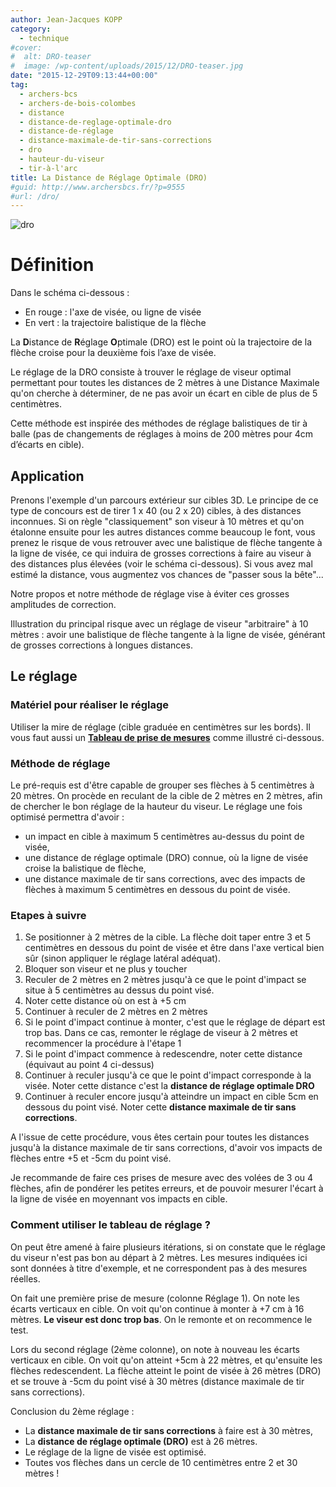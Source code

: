 ```yaml
---
author: Jean-Jacques KOPP
category:
  - technique
#cover:
#  alt: DRO-teaser
#  image: /wp-content/uploads/2015/12/DRO-teaser.jpg
date: "2015-12-29T09:13:44+00:00"
tag:
  - archers-bcs
  - archers-de-bois-colombes
  - distance
  - distance-de-reglage-optimale-dro
  - distance-de-réglage
  - distance-maximale-de-tir-sans-corrections
  - dro
  - hauteur-du-viseur
  - tir-à-l'arc
title: La Distance de Réglage Optimale (DRO)
#guid: http://www.archersbcs.fr/?p=9555
#url: /dro/
---
```

![dro](/images/reglages/DRO-teaser.jpg)

# Définition
Dans le schéma ci-dessous :
- En rouge : l'axe de visée, ou ligne de visée
- En vert : la trajectoire balistique de la flèche

La **D**istance de **R**églage **O**ptimale (DRO) est le point où la trajectoire de la flèche croise pour la deuxième fois l’axe de visée.

Le réglage de la DRO consiste à trouver le réglage de viseur optimal permettant pour toutes les distances de 2 mètres à une Distance Maximale qu'on cherche à déterminer, de ne pas avoir un écart en cible de plus de 5 centimètres.

Cette méthode est inspirée des méthodes de réglage balistiques de tir à balle (pas de changements de réglages à moins de 200 mètres pour 4cm d’écarts en cible).

## Application
Prenons l'exemple d'un parcours extérieur sur cibles 3D. Le principe de ce type de concours est de tirer 1 x 40 (ou 2 x 20) cibles, à des distances inconnues. Si on règle "classiquement" son viseur à 10 mètres et qu'on étalonne ensuite pour les autres distances comme beaucoup le font, vous prenez le risque de vous retrouver avec une balistique de flèche tangente à la ligne de visée, ce qui induira de grosses corrections à faire au viseur à des distances plus élevées (voir le schéma ci-dessous). Si vous avez mal estimé la distance, vous augmentez vos chances de "passer sous la bête"...

Notre propos et notre méthode de réglage vise à éviter ces grosses amplitudes de correction.

Illustration du principal risque avec un réglage de viseur "arbitraire" à 10 mètres : avoir une balistique de flèche tangente à la ligne de visée, générant de grosses corrections à longues distances.

## Le réglage
### Matériel pour réaliser le réglage
Utiliser la mire de réglage (cible graduée en centimètres sur les bords). Il vous faut aussi un **[Tableau de prise de mesures](/images/reglages/DRO-Prise-de-mesures.pdf)** comme illustré ci-dessous.

### Méthode de réglage
Le pré-requis est d'être capable de grouper ses flèches à 5 centimètres à 20 mètres. On procède en reculant de la cible de 2 mètres en 2 mètres, afin de chercher le bon réglage de la hauteur du viseur. Le réglage une fois optimisé permettra d'avoir :

- un impact en cible à maximum 5 centimètres au-dessus du point de visée,
- une distance de réglage optimale (DRO) connue, où la ligne de visée croise la balistique de flèche,
- une distance maximale de tir sans corrections, avec des impacts de flèches à maximum 5 centimètres en dessous du point de visée.

### Etapes à suivre
1. Se positionner à 2 mètres de la cible. La flèche doit taper entre 3 et 5 centimètres en dessous du point de visée et être dans l'axe vertical bien sûr (sinon appliquer le réglage latéral adéquat).
1. Bloquer son viseur et ne plus y toucher
1. Reculer de 2 mètres en 2 mètres jusqu'à ce que le point d'impact se situe à 5 centimètres au dessus du point visé.
1. Noter cette distance où on est à +5 cm
1. Continuer à reculer de 2 mètres en 2 mètres
1. Si le point d'impact continue à monter, c'est que le réglage de départ est trop bas. Dans ce cas, remonter le réglage de viseur à 2 mètres et recommencer la procédure à l'étape 1
1. Si le point d'impact commence à redescendre, noter cette distance (équivaut au point 4 ci-dessus)
1. Continuer à reculer jusqu'à ce que le point d'impact corresponde à la visée. Noter cette distance c'est la **distance de réglage optimale DRO**
1. Continuer à reculer encore jusqu'à atteindre un impact en cible 5cm en dessous du point visé. Noter cette **distance maximale de tir sans corrections**.

A l'issue de cette procédure, vous êtes certain pour toutes les distances jusqu'à la distance maximale de tir sans corrections, d'avoir vos impacts de flèches entre +5 et -5cm du point visé.

Je recommande de faire ces prises de mesure avec des volées de 3 ou 4 flèches, afin de pondérer les petites erreurs, et de pouvoir mesurer l'écart à la ligne de visée en moyennant vos impacts en cible.

### Comment utiliser le tableau de réglage ?
On peut être amené à faire plusieurs itérations, si on constate que le réglage du viseur n'est pas bon au départ à 2 mètres. Les mesures indiquées ici sont données à titre d'exemple, et ne correspondent pas à des mesures réelles.

On fait une première prise de mesure (colonne Réglage 1). On note les écarts verticaux en cible. On voit qu'on continue à monter à +7 cm à 16 mètres. **Le viseur est donc trop bas**. On le remonte et on recommence le test.

Lors du second réglage (2ème colonne), on note à nouveau les écarts verticaux en cible. On voit qu'on atteint +5cm à 22 mètres, et qu'ensuite les flèches redescendent. La flèche atteint le point de visée à 26 mètres (DRO) et se trouve à -5cm du point visé à 30 mètres (distance maximale de tir sans corrections).

Conclusion du 2ème réglage :
- La **distance maximale de tir sans corrections** à faire est à 30 mètres,
- La **distance de réglage optimale (DRO)** est à 26 mètres.
- Le réglage de la ligne de visée est optimisé.
- Toutes vos flèches dans un cercle de 10 centimètres entre 2 et 30 mètres !
